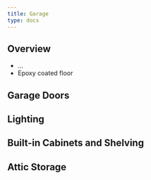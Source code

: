 ```yaml
---
title: Garage
type: docs
---
```


## Overview

* ...
* Epoxy coated floor

## Garage Doors

## Lighting

## Built-in Cabinets and Shelving

## Attic Storage